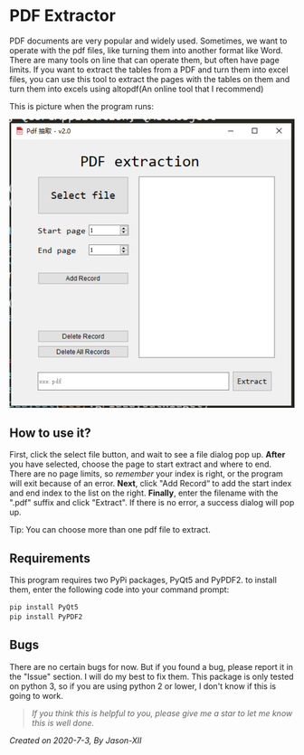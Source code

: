 # PDF Extractor
 PDF documents are very popular and widely used. Sometimes, we want to operate with the pdf files,  like turning them into another format like Word. There are many tools on line that can operate them, but often have page limits. If you want to extract the tables from a PDF and turn them into excel files, you can use this tool to extract the pages with the tables on them and turn them into excels using altopdf(An online tool that I recommend)

This is picture when the program runs:

<img src='screen shot.bmp'>



## How to use it?

First, click the select file button, and wait to see a file dialog pop up. **After** you have selected, choose the page to start extract and where to end. There are no page limits, so *remember* your index is right, or the program will exit because of an error. **Next**, click "Add Record“ to add the start index and end index to the list on the right. **Finally**, enter the filename with the ".pdf" suffix and click "Extract". If there is no error, a success dialog will pop up.

Tip: You can choose more than one pdf file to extract.

## Requirements

This program requires two PyPi packages, PyQt5 and PyPDF2. to install them, enter the following code into your command prompt:

```bash
pip install PyQt5
pip install PyPDF2
```

## Bugs

There are no certain bugs for now. But if you found a bug, please report it in the "Issue" section. I will do my  best to fix them. This package is only tested on python 3, so if you are using python 2 or lower, I don't know if this is going to work.

> *If you think this is helpful to you, please give me a star to let me know this is well done.* 

*Created on 2020-7-3, By Jason-XII*

